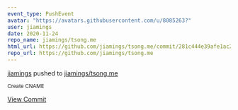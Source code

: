 ```yaml
---
event_type: PushEvent
avatar: "https://avatars.githubusercontent.com/u/8085263?"
user: jiamings
date: 2020-11-24
repo_name: jiamings/tsong.me
html_url: https://github.com/jiamings/tsong.me/commit/281c444e39afe1ac2c5360a107a94398d5ccd097
repo_url: https://github.com/jiamings/tsong.me
---
```


<a href='https://github.com/jiamings' target='_blank'>jiamings</a> pushed to <a href='https://github.com/jiamings/tsong.me' target='_blank'>jiamings/tsong.me</a>

<small>Create CNAME</small>

<a href='https://github.com/jiamings/tsong.me/commit/281c444e39afe1ac2c5360a107a94398d5ccd097' target='_blank'>View Commit</a>
